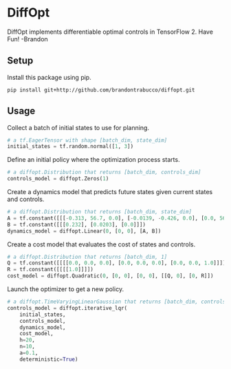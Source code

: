 # DiffOpt

DiffOpt implements differentiable optimal controls in TensorFlow 2. Have Fun! -Brandon

## Setup

Install this package using pip.

```
pip install git+http://github.com/brandontrabucco/diffopt.git
```

## Usage

Collect a batch of initial states to use for planning.

```python
# a tf.EagerTensor with shape [batch_dim, state_dim]
initial_states = tf.random.normal([1, 3])
```

Define an initial policy where the optimization process starts.

```python
# a diffopt.Distribution that returns [batch_dim, controls_dim]
controls_model = diffopt.Zeros(1)
```

Create a dynamics model that predicts future states given current states and controls.

```python
# a diffopt.Distribution that returns [batch_dim, state_dim]
A = tf.constant([[[-0.313, 56.7, 0.0], [-0.0139, -0.426, 0.0], [0.0, 56.7, 0.0]]])
B = tf.constant([[[0.232], [0.0203], [0.0]]])
dynamics_model = diffopt.Linear(0, [0, 0], [A, B])
```

Create a cost model that evaluates the cost of states and controls.

```python
# a diffopt.Distribution that returns [batch_dim, 1]
Q = tf.constant([[[[0.0, 0.0, 0.0], [0.0, 0.0, 0.0], [0.0, 0.0, 1.0]]]])
R = tf.constant([[[[1.0]]]])
cost_model = diffopt.Quadratic(0, [0, 0], [0, 0], [[Q, 0], [0, R]])
```

Launch the optimizer to get a new policy.

```python
# a diffopt.TimeVaryingLinearGaussian that returns [batch_dim, controls_dim]
controls_model = diffopt.iterative_lqr(
    initial_states,
    controls_model,
    dynamics_model,
    cost_model,
    h=20,
    n=10,
    a=0.1,
    deterministic=True)
```
